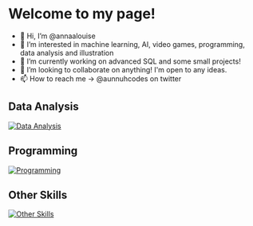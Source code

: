 # Welcome to my page! 


- 👋 Hi, I’m @annaalouise
- 👀 I’m interested in machine learning, AI, video games, programming, data analysis and illustration
- 🌱 I’m currently working on advanced SQL and some small projects!
- 💞️ I’m looking to collaborate on anything! I'm open to any ideas.
- 📫 How to reach me -> @aunnuhcodes on twitter

## **Data Analysis**
[![Data Analysis](https://skillicons.dev/icons?i=postgres,matlab,py,r)](https://skillicons.dev)

## **Programming**
[![Programming](https://skillicons.dev/icons?i=cpp,py,vscode,visualstudio,vim)](https://skillicons.dev)

## **Other Skills**
[![Other Skills](https://skillicons.dev/icons?i=ps,linux,github,discord)](https://skillicons.dev)


<!---
annaalouise/annaalouise is a ✨ special ✨ repository because its `README.md` (this file) appears on your GitHub profile.
You can click the Preview link to take a look at your changes.
--->

